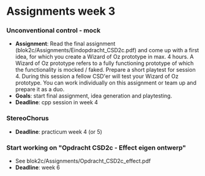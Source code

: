 # Assignments week 3

### Unconventional control - mock
- **Assignment**: Read the final assignment (blok2c/Assignments/Eindopdracht_CSD2c.pdf) and come up with a first idea, for which you create a Wizard of Oz prototype in max. 4 hours. A Wizard of Oz prototype refers to a fully functioning prototype of which the functionality is mocked / faked. Prepare a short playtest for session 4. During this session a fellow CSD'er will test your Wizard of Oz prototype. You can work individually on this assignment or team up and prepare it as a duo. 
- **Goals**: start final assignment, idea generation and playtesting. 
- **Deadline**: cpp session in week 4

### StereoChorus
- **Deadline**: practicum week 4 (or 5)


### Start working on "Opdracht CSD2c - Effect eigen ontwerp"
- See blok2c/Assignments/Opdracht_CSD2c_effect.pdf
- **Deadline**: week 6






